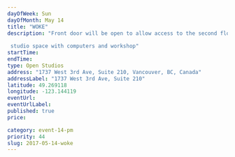 ```yaml
---
dayOfWeek: Sun
dayOfMonth: May 14
title: "WOKE"
description: "Front door will be open to allow access to the second floor via main atrium stairs!  studio space with computers and workshop"
startTime: 
endTime: 
type: Open Studios
address: "1737 West 3rd Ave, Suite 210, Vancouver, BC, Canada"
addressLabel: "1737 West 3rd Ave, Suite 210"
latitude: 49.269118
longitude: -123.144119
eventUrl: 
eventUrlLabel: 
published: true
price: 

category: event-14-pm
priority: 44
slug: 2017-05-14-woke
---
```

